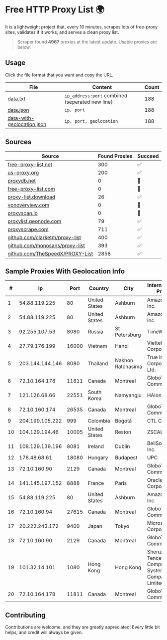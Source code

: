 
# Free HTTP Proxy List 🌍

It is a lightweight project that, every 10 minutes, scrapes lots of free-proxy sites, validates if it works, and serves a clean proxy list.


> Scraper found **4967** proxies at the latest update. Usable proxies are below.

## Usage

Click the file format that you want and copy the URL.


|File|Content|Count|
|----|-------|-----|
|[data.txt](https://raw.githubusercontent.com/themiralay/Proxy-List-World/master/data.txt)|`ip_address:port` combined (seperated new line)|188|
|[data.json](https://raw.githubusercontent.com/themiralay/Proxy-List-World/master/data.json)|`ip, port`|188|
|[data-with-geolocation.json](https://raw.githubusercontent.com/themiralay/Proxy-List-World/master/data-with-geolocation.json)|`ip, port, geolocation`|188|

## Sources

|Source|Found Proxies|Succeed|
|------|-------------|-------|
|[free-proxy-list.net](https://free-proxy-list.net)|300|✅|
|[us-proxy.org](https://www.us-proxy.org)|200|✅|
|[proxydb.net](http://proxydb.net)|0|🚫|
|[free-proxy-list.com](https://free-proxy-list.com/?page=&port=&type%5B%5D=http&type%5B%5D=https&up_time=0&search=Search)|0|🚫|
|[proxy-list.download](https://www.proxy-list.download/HTTP)|26|✅|
|[vpnoverview.com](https://vpnoverview.com/privacy/anonymous-browsing/free-proxy-servers)|0|🚫|
|[proxyscan.io](https://www.proxyscan.io)|0|🚫|
|[proxylist.geonode.com](https://proxylist.geonode.com/api/proxy-list?limit=300&page=1&sort_by=lastChecked&sort_type=desc&protocols=http,https)|79|✅|
|[proxyscrape.com](https://api.proxyscrape.com/v2/?request=displayproxies&protocol=http&timeout=10000&country=all&ssl=all&anonymity=all)|711|✅|
|[github.com/clarketm/proxy-list](https://raw.githubusercontent.com/clarketm/proxy-list/master/proxy-list-raw.txt)|400|✅|
|[github.com/monosans/proxy-list](https://raw.githubusercontent.com/monosans/proxy-list/main/proxies/http.txt)|393|✅|
|[github.com/TheSpeedX/PROXY-List](https://raw.githubusercontent.com/TheSpeedX/PROXY-List/master/http.txt)|2858|✅|


## Sample Proxies With Geolocation Info

|#|Ip|Port|Country|City|Internet Service Provider|
|-|--|----|-------|----|-------------------------|
|1|54.88.119.225|80|United States|Ashburn|Amazon.com, Inc.|
|2|54.88.119.225|80|United States|Ashburn|Amazon.com, Inc.|
|3|92.255.107.53|8080|Russia|St Petersburg|TimeWeb Ltd.|
|4|27.79.176.199|16000|Vietnam|Hanoi|Viettel Corporation|
|5|203.144.144.146|8080|Thailand|Nakhon Ratchasima|True Internet Corporation CO. Ltd.|
|6|72.10.164.178|11811|Canada|Montreal|GloboTech Communications|
|7|121.126.68.66|22551|South Korea|Namyangju|HAIonNet|
|8|72.10.160.174|26535|Canada|Montreal|GloboTech Communications|
|9|204.199.105.222|999|Colombia|Bogotá|CTL Colombia|
|10|104.129.194.46|10005|United States|Reston|ZSCALER, INC.|
|11|108.129.139.196|8081|Ireland|Dublin|BellSouth.net Inc.|
|12|178.48.68.61|18080|Hungary|Budapest|UPC|
|13|72.10.160.90|2129|Canada|Montreal|GloboTech Communications|
|14|141.145.197.152|8888|France|Paris|Oracle Corporation|
|15|54.88.119.225|80|United States|Ashburn|Amazon.com, Inc.|
|16|72.10.160.94|27615|Canada|Montreal|GloboTech Communications|
|17|20.222.243.172|9400|Japan|Tokyo|Microsoft Corporation|
|18|72.10.160.90|2129|Canada|Montreal|GloboTech Communications|
|19|101.32.14.101|1080|Hong Kong|Hong Kong|Shenzhen Tencent Computer Systems Company Limited|
|20|72.10.164.178|11811|Canada|Montreal|GloboTech Communications|



## Contributing

Contributions are welcome, and they are greatly appreciated! Every
little bit helps, and credit will always be given.

